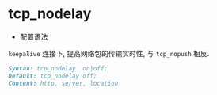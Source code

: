 # tcp_nodelay

- 配置语法

`keepalive` 连接下, 提高网络包的传输实时性, 与 `tcp_nopush` 相反.

```md
Syntax: tcp_nodelay  on|off;
Default: tcp_nodelay off;
Context: http, server, location
```
